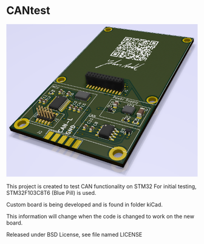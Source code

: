 # CANtest

![alt text](https://github.com/JohnArild/CANtest/blob/master/STM32CAN.png?raw=true "PCB Render")

This project is created to test CAN functionality on STM32
For initial testing, STM32F103C8T6 (Blue Pill) is used.

Custom board is being developed and is found in folder kiCad.

This information will change when the code is changed to work on the new board.

Released under BSD License, see file named LICENSE
